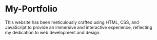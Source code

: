 # My-Portfolio

This website has been meticulously crafted using HTML, CSS, and JavaScript to provide an immersive and interactive experience, reflecting my dedication to web development and design.
